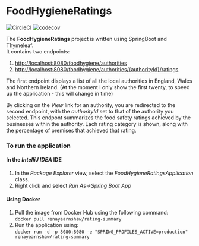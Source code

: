 # FoodHygieneRatings

[![CircleCI](https://circleci.com/gh/renayearnshaw/food-hygiene-ratings.svg?style=svg)](https://circleci.com/gh/renayearnshaw/food-hygiene-ratings)
[![codecov](https://codecov.io/gh/renayearnshaw/food-hygiene-ratings/branch/master/graph/badge.svg)](https://codecov.io/gh/renayearnshaw/food-hygiene-ratings)

The __FoodHygieneRatings__ project is written using SpringBoot and Thymeleaf.
<br>It contains two endpoints:
1. <http://localhost:8080/foodhygiene/authorities>
2. <http://localhost:8080/foodhygiene/authorities/{authorityId}/ratings>

<p>The first endpoint displays a list of all the local authorities in England, Wales and Northern Ireland.
(At the moment I only show the first twenty, to speed up the application - this will change in time)
<p>By clicking on the <i>View</i> link for an authority, you are redirected to the second endpoint, 
with the <i>authorityId</i> set to that of the authority you selected.
This endpont summarizes the food safety ratings achieved by the businesses within the authority.
Each rating category is shown, along with the percentage of premises that achieved that rating. 

### To run the application

#### In the _IntelliJ IDEA_ IDE
1. In the _Package Explorer_ view, select the _FoodHygieneRatingsApplication_ class.
2. Right click and select _Run As->Spring Boot App_

#### Using Docker
1. Pull the image from Docker Hub using the following command:
<br>``docker pull renayearnshaw/rating-summary``
2. Run the application using:
<br>``docker run -d -p 8080:8080 -e "SPRING_PROFILES_ACTIVE=production" renayearnshaw/rating-summary``